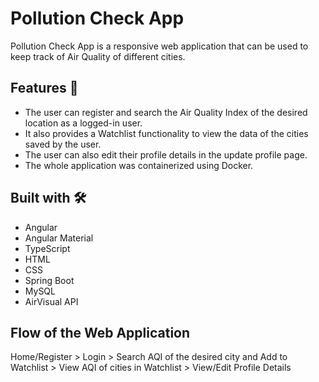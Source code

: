 ﻿# Pollution Check App
Pollution Check App is a responsive web application that can be used to keep track of Air Quality of different cities.  
## Features 🚀
- The user can register and search the Air Quality Index of the desired location as a logged-in user.  
- It also provides a Watchlist functionality to view the data of the cities saved by the user.  
- The user can also edit their profile details in the update profile page.  
- The whole application was containerized using Docker.  

## Built with 🛠️ 
- Angular
- Angular Material
- TypeScript
- HTML
- CSS
- Spring Boot
- MySQL
- AirVisual API

## Flow of the Web Application
Home/Register > Login > Search AQI of the desired city and Add to Watchlist > View AQI of cities in Watchlist > View/Edit Profile Details
